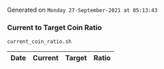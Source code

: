 Generated on `Monday 27-September-2021 at 05:13:43`

### Current to Target Coin Ratio
`current_coin_ratio.sh`

Date|Current|Target|Ratio
---|---|---|---
